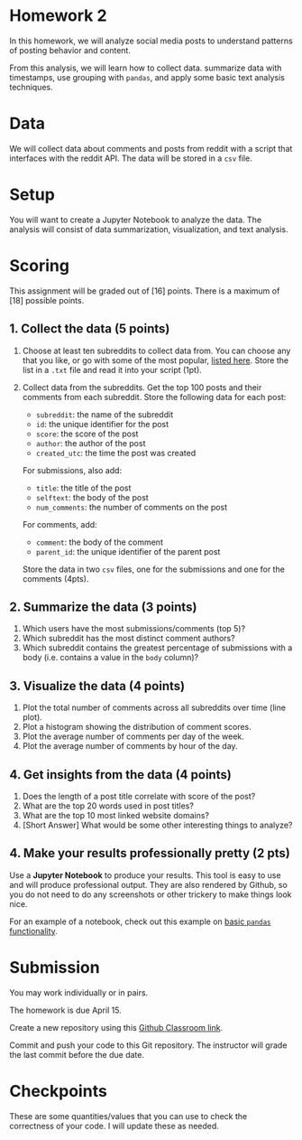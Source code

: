 # Homework 2

In this homework, we will analyze social media posts to
understand patterns of posting behavior and content.

From this analysis, we will learn how to collect data. summarize
data with timestamps, use grouping with `pandas`, and
apply some basic text analysis techniques.

# Data

We will collect data about comments and posts from reddit
with a script that interfaces with the reddit API. The data
will be stored in a `csv` file.

# Setup

You will want to create a Jupyter Notebook to analyze the data.
The analysis will consist of data summarization, visualization,
and text analysis.

<!--  -->
# Scoring

This assignment will be graded out of [16] points. There is a
maximum of [18] possible points.

## 1. Collect the data (5 points)

1. Choose at least ten subreddits to collect data from. You can choose
   any that you like, or go with some of the most popular,
   [listed here](https://www.reddit.com/best/communities/1/).
   Store the list in a `.txt` file and read it into your script (1pt).
2. Collect data from the subreddits. Get the top 100 posts and their
   comments from each subreddit. Store the following data for each post:
   - `subreddit`: the name of the subreddit
   - `id`: the unique identifier for the post
   - `score`: the score of the post
   - `author`: the author of the post
   - `created_utc`: the time the post was created

   For submissions, also add:
   - `title`: the title of the post
   - `selftext`: the body of the post
   - `num_comments`: the number of comments on the post

   For comments, add:
   - `comment`: the body of the comment
   - `parent_id`: the unique identifier of the parent post

   Store the data in two `csv` files, one for the submissions and
   one for the comments (4pts).

## 2. Summarize the data (3 points)

1. Which users have the most submissions/comments (top 5)?
2. Which subreddit has the most distinct comment authors?
3. Which subreddit contains the greatest percentage of submissions
   with a body (i.e. contains a value in the `body` column)?

## 3. Visualize the data (4 points)

1. Plot the total number of comments across all subreddits over time (line plot).
2. Plot a histogram showing the distribution of comment scores.
3. Plot the average number of comments per day of the week.
4. Plot the average number of comments by hour of the day.

## 4. Get insights from the data (4 points)

1. Does the length of a post title correlate with score of the post?
2. What are the top 20 words used in post titles?
3. What are the top 10 most linked website domains?
4. [Short Answer] What would be some other interesting things to analyze? 

## 4. Make your results professionally pretty (2 pts)

Use a **Jupyter Notebook** to produce your results. This tool is
easy to use and will produce professional output. They are also
rendered by Github, so you do not need to do any screenshots
or other trickery to make things look nice.

For an example of a notebook, check out this example on
[basic `pandas` functionality](https://github.com/jakevdp/PythonDataScienceHandbook/blob/master/notebooks/03.03-Operations-in-Pandas.ipynb).

# Submission

You may work individually or in pairs.

The homework is due April 15.

Create a new repository using this
[Github Classroom link](https://classroom.github.com/a/y7dX4Doo).

Commit and push your code to this Git repository. The
instructor will grade the last commit before the due
date.

# Checkpoints

These are some quantities/values that you can use to check the
correctness of your code. I will update these as needed.
